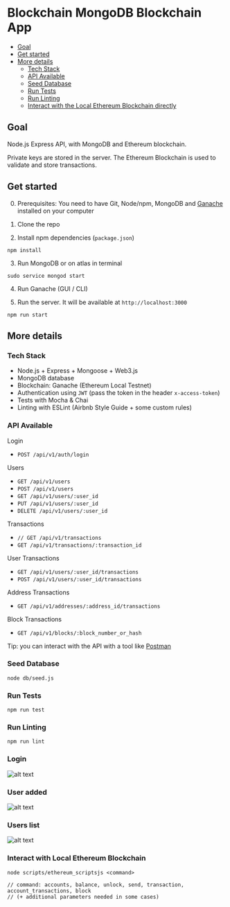 # Blockchain MongoDB Blockchain App

<!-- START doctoc generated TOC please keep comment here to allow auto update -->
<!-- DON'T EDIT THIS SECTION, INSTEAD RE-RUN doctoc TO UPDATE -->


- [Goal](#goal)
- [Get started](#get-started)
- [More details](#more-details)
  - [Tech Stack](#tech-stack)
  - [API Available](#api-available)
  - [Seed Database](#seed-database)
  - [Run Tests](#run-tests)
  - [Run Linting](#run-linting)
  - [Interact with the Local Ethereum Blockchain directly](#interact-with-the-local-ethereum-blockchain-directly)

<!-- END doctoc generated TOC please keep comment here to allow auto update -->

## Goal

Node.js Express API, with MongoDB and Ethereum blockchain.

Private keys are stored in the server. The Ethereum Blockchain is used to validate and store transactions.

## Get started

0. Prerequisites: You need to have Git, Node/npm, MongoDB and [Ganache](http://truffleframework.com/ganache/) installed on your computer

1. Clone the repo

2. Install npm dependencies (`package.json`)
```
npm install
```

3. Run MongoDB or on atlas in terminal
```
sudo service mongod start
```

4. Run Ganache (GUI / CLI)

5. Run the server. It will be available at `http://localhost:3000`
```
npm run start
```


## More details

### Tech Stack

- Node.js + Express + Mongoose + Web3.js
- MongoDB database
- Blockchain: Ganache (Ethereum Local Testnet)
- Authentication using `JWT` (pass the token in the header `x-access-token`)
- Tests with Mocha & Chai
- Linting with ESLint (Airbnb Style Guide + some custom rules)


### API Available

Login
- `POST /api/v1/auth/login`

Users
- `GET /api/v1/users`
- `POST /api/v1/users`
- `GET /api/v1/users/:user_id`
- `PUT /api/v1/users/:user_id`
- `DELETE /api/v1/users/:user_id`

Transactions
- `// GET /api/v1/transactions`
- `GET /api/v1/transactions/:transaction_id`

User Transactions
- `GET /api/v1/users/:user_id/transactions`
- `POST /api/v1/users/:user_id/transactions`

Address Transactions
- `GET /api/v1/addresses/:address_id/transactions`

Block Transactions
- `GET /api/v1/blocks/:block_number_or_hash`


Tip: you can interact with the API with a tool like [Postman](https://www.getpostman.com/)


### Seed Database

```
node db/seed.js
```


### Run Tests

```
npm run test
```


### Run Linting

```
npm run lint
```

### Login

![alt text](https://user-images.githubusercontent.com/16665636/99883523-75748900-2c41-11eb-991a-765f24402b67.png)

### User added

![alt text](https://user-images.githubusercontent.com/16665636/99883543-9dfc8300-2c41-11eb-99e4-466e6db56622.png)

### Users list

![alt text](https://user-images.githubusercontent.com/16665636/99883497-4c53f880-2c41-11eb-8b13-8eb72ea59444.png)



### Interact with Local Ethereum Blockchain 

```
node scripts/ethereum_scriptsjs <command>

// command: accounts, balance, unlock, send, transaction, account_transactions, block
// (+ additional parameters needed in some cases)
```


